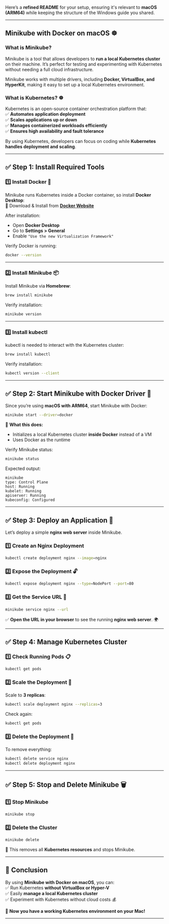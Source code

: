  Here’s a **refined README** for your setup, ensuring it's relevant to **macOS (ARM64)** while keeping the structure of the Windows guide you shared.  

---

## **Minikube with Docker on macOS ☸️**  

### **What is Minikube?**  
Minikube is a tool that allows developers to **run a local Kubernetes cluster** on their machine. It’s perfect for testing and experimenting with Kubernetes without needing a full cloud infrastructure.  

Minikube works with multiple drivers, including **Docker, VirtualBox, and HyperKit**, making it easy to set up a local Kubernetes environment.  

### **What is Kubernetes? ☸️**  
Kubernetes is an open-source container orchestration platform that:  
✅ **Automates application deployment**  
✅ **Scales applications up or down**  
✅ **Manages containerized workloads efficiently**  
✅ **Ensures high availability and fault tolerance**  

By using Kubernetes, developers can focus on coding while **Kubernetes handles deployment and scaling**.  

---

## **✅ Step 1: Install Required Tools**  

### **1️⃣ Install Docker 🐋**  
Minikube runs Kubernetes inside a Docker container, so install **Docker Desktop**:  
🔹 Download & Install from **[Docker Website](https://www.docker.com/products/docker-desktop/)**  

After installation:  
- Open **Docker Desktop**  
- Go to **Settings > General**  
- Enable `"Use the new Virtualization Framework"`  

Verify Docker is running:  
```bash
docker --version
```

---

### **2️⃣ Install Minikube 📦**  
Install Minikube via **Homebrew**:  
```bash
brew install minikube
```
Verify installation:  
```bash
minikube version
```

---

### **3️⃣ Install kubectl**  
kubectl is needed to interact with the Kubernetes cluster:  
```bash
brew install kubectl
```
Verify installation:  
```bash
kubectl version --client
```

---

## **✅ Step 2: Start Minikube with Docker Driver 🐳**  
Since you’re using **macOS with ARM64**, start Minikube with Docker:  
```bash
minikube start --driver=docker
```
📌 **What this does:**  
- Initializes a local Kubernetes cluster **inside Docker** instead of a VM  
- Uses Docker as the runtime  

Verify Minikube status:  
```bash
minikube status
```
Expected output:  
```
minikube
type: Control Plane
host: Running
kubelet: Running
apiserver: Running
kubeconfig: Configured
```

---

## **✅ Step 3: Deploy an Application 🚀**  
Let’s deploy a simple **nginx web server** inside Minikube.

### **1️⃣ Create an Nginx Deployment**  
```bash
kubectl create deployment nginx --image=nginx
```

### **2️⃣ Expose the Deployment 🔓**  
```bash
kubectl expose deployment nginx --type=NodePort --port=80
```

### **3️⃣ Get the Service URL 🔗**  
```bash
minikube service nginx --url
```
✅ **Open the URL in your browser** to see the running **nginx web server**. 🌍  

---

## **✅ Step 4: Manage Kubernetes Cluster**  

### **1️⃣ Check Running Pods 📋**  
```bash
kubectl get pods
```

### **2️⃣ Scale the Deployment 📏**  
Scale to **3 replicas**:  
```bash
kubectl scale deployment nginx --replicas=3
```
Check again:  
```bash
kubectl get pods
```

### **3️⃣ Delete the Deployment 🧹**  
To remove everything:  
```bash
kubectl delete service nginx
kubectl delete deployment nginx
```

---

## **✅ Step 5: Stop and Delete Minikube 🗑️**  

### **1️⃣ Stop Minikube**  
```bash
minikube stop
```

### **2️⃣ Delete the Cluster**  
```bash
minikube delete
```
📌 This removes all **Kubernetes resources** and stops Minikube.  

---

## **🎯 Conclusion**  
By using **Minikube with Docker on macOS**, you can:  
✅ Run Kubernetes **without VirtualBox or Hyper-V**  
✅ Easily **manage a local Kubernetes cluster**  
✅ Experiment with Kubernetes without cloud costs 💰  

🚀 **Now you have a working Kubernetes environment on your Mac!**  

---
